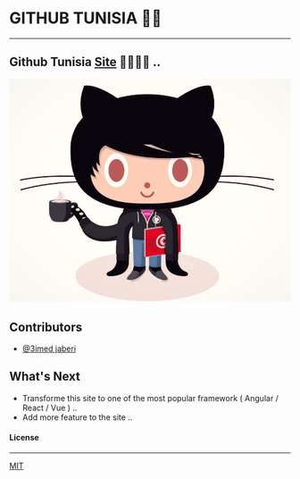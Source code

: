 # GITHUB TUNISIA  👊🏼
---
## Github Tunisia [Site](https://github-tunisia.github.io/) 💪🏻🇹🇳 ..

![logo](images/logo.jpg)

## Contributors 
  - [@3imed jaberi](https://github.com/3imed-jaberi)



## What's Next 
  - Transforme this site to one of the most popular framework ( Angular / React / Vue ) ..
  - Add more feature to the site ..
#### License
---
[MIT](https://choosealicense.com/licenses/mit/)  
